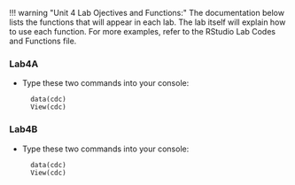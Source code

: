 !!! warning "Unit 4 Lab Ojectives and Functions:"
        The documentation below lists the functions that will appear in each lab. The lab itself will explain how to use each function. For more examples, refer to the RStudio Lab Codes and Functions file.

### Lab4A

* Type these two commands into your console:

        data(cdc)
        View(cdc)


### Lab4B

* Type these two commands into your console:

        data(cdc)
        View(cdc)